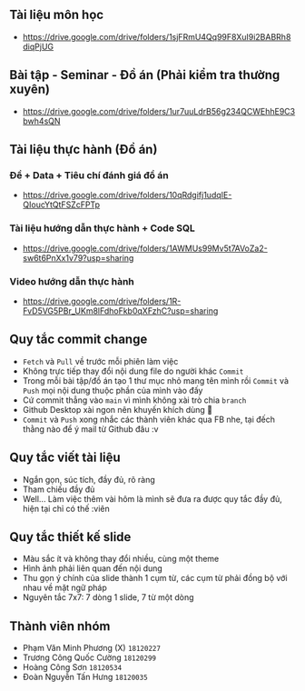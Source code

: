 ## Tài liệu môn học
- https://drive.google.com/drive/folders/1sjFRmU4Qq99F8XuI9i2BABRh8diqPjUG
## Bài tập - Seminar - Đồ án (Phải kiểm tra thường xuyên)
- https://drive.google.com/drive/folders/1ur7uuLdrB56g234QCWEhhE9C3bwh4sQN

## Tài liệu thực hành (Đồ án)
  ### Đề + Data + Tiêu chí đánh giá đồ án
  - https://drive.google.com/drive/folders/10qRdgifj1udqIE-QIoucYtQtFSZcFPTp
  ### Tài liệu hướng dẫn thực hành + Code SQL
  - https://drive.google.com/drive/folders/1AWMUs99Mv5t7AVoZa2-sw6t6PnXx1v79?usp=sharing
  ### Video hướng dẫn thực hành
  - https://drive.google.com/drive/folders/1R-FvD5VG5PBr_UKm8lFdhoFkb0qXFzhC?usp=sharing

## Quy tắc commit change
- `Fetch` và `Pull` về trước mỗi phiên làm việc
- Không trực tiếp thay đổi nội dung file do người khác `Commit`
- Trong mỗi bài tập/đồ án tạo 1 thư mục nhỏ mang tên mình rồi `Commit` và `Push` mọi nội dung thuộc phần của mình vào đấy
- Cứ commit thẳng vào `main` vì mình không xài trò chia `branch`
- Github Desktop xài ngon nên khuyến khích dùng 🐧
- `Commit` và `Push` xong nhắc các thành viên khác qua FB nhe, tại đếch thằng nào để ý mail từ Github đâu :v

## Quy tắc viết tài liệu
- Ngắn gọn, súc tích, đầy đủ, rõ ràng
- Tham chiếu đầy đủ
- Well... Làm việc thêm vài hôm là mình sẽ đưa ra được quy tắc đầy đủ, hiện tại chỉ có thế :viên

## Quy tắc thiết kế slide
- Màu sắc ít và không thay đổi nhiều, cùng một theme
- Hình ảnh phải liên quan đến nội dung
- Thu gọn ý chính của slide thành 1 cụm từ, các cụm từ phải đồng bộ với nhau về mặt ngữ pháp
- Nguyên tắc 7x7: 7 dòng 1 slide, 7 từ một dòng

## Thành viên nhóm
- Phạm Văn Minh Phương (X)    `18120227`
- Trương Công Quốc Cường      `18120299`
- Hoàng Công Sơn              `18120534`
- Đoàn Nguyễn Tấn Hưng        `18120035`

